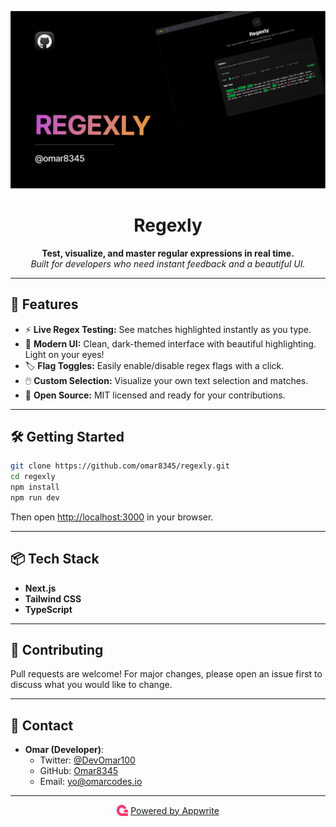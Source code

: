 <p align="center">
  <a href="https://regexly.appwrite.network" target="_blank" rel="noopener noreferrer">
    <img src="assets/banner.png" alt="Regexly Banner" width="600"/>
  </a>
</p>

<h1 align="center">Regexly</h1>
<p align="center">
  <b>Test, visualize, and master regular expressions in real time.</b><br>
  <i>Built for developers who need instant feedback and a beautiful UI.</i>
</p>

---

## 🚀 Features

- ⚡ **Live Regex Testing:** See matches highlighted instantly as you type.
- 🎨 **Modern UI:** Clean, dark-themed interface with beautiful highlighting. Light on your eyes!
- 🏷️ **Flag Toggles:** Easily enable/disable regex flags with a click.
- 🖱️ **Custom Selection:** Visualize your own text selection and matches.
- 💾 **Open Source:** MIT licensed and ready for your contributions.

---

## 🛠️ Getting Started

```bash
git clone https://github.com/omar8345/regexly.git
cd regexly
npm install
npm run dev
```

Then open [http://localhost:3000](http://localhost:3000) in your browser.

---

## 📦 Tech Stack

- **Next.js**
- **Tailwind CSS**
- **TypeScript**

---

## 🤝 Contributing

Pull requests are welcome! For major changes, please open an issue first to discuss what you would like to change.

---

## 📧 Contact

- **Omar (Developer)**:
  - Twitter: [@DevOmar100](https://x.com/DevOmar100)
  - GitHub: [Omar8345](https://github.com/Omar8345)
  - Email: yo@omarcodes.io

---

<p align="center">
  <a href="https://appwrite.io/" target="_blank" rel="noopener noreferrer" style="display:inline-flex;align-items:center;gap:4px;">
    <img src="public/appwrite.svg" alt="Appwrite" width="18" height="18" style="vertical-align:middle;"/> Powered by Appwrite
  </a>
</p>
